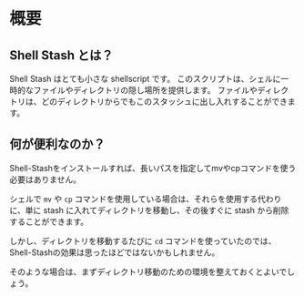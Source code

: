 
# 概要

## Shell Stash とは？
Shell Stash はとても小さな shellscript です。
このスクリプトは、シェルに一時的なファイルやディレクトリの隠し場所を提供します。
ファイルやディレクトリは、どのディレクトリからでもこのスタッシュに出し入れすることができます。

## 何が便利なのか？

Shell-Stashをインストールすれば、長いパスを指定してmvやcpコマンドを使う必要はありません。

シェルで ``mv`` や ``cp`` コマンドを使用している場合は、それらを使用する代わりに、単に stash に入れてディレクトリを移動し、その後すぐに stash から削除することができます。

しかし、ディレクトリを移動するたびに ``cd`` コマンドを使っていたのでは、Shell-Stashの効果は思ったほどではないかもしれません。

そのような場合は、まずディレクトリ移動のための環境を整えておくとよいでしょう。



